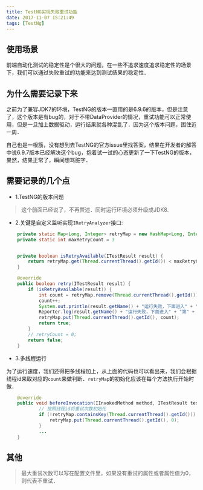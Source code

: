 ```yaml
---
title: TestNG实现失败重试功能
date: 2017-11-07 15:21:49
tags: [TestNg]
---
```


## 使用场景

前端自动化测试的稳定性是个很大的问题，在一些不追求速度追求稳定性的场景下，我们可以通过失败重试的功能来达到测试结果的稳定性．

## 为什么需要记录下来

之前为了兼容JDK7的环境，TestNG的版本一直用的是6.9.6的版本，但是注意了，这个版本是有bug的，对于不带DataProvider的情况，重试功能可以正常使用，但是一旦加上数据驱动，运行结果就各种混乱了．因为这个版本问题，困住近一周．

自己也是一根筋，没有想到去TestNG的官方issue里找答案，结果在开发者的解答中说6.9.7版本已经解决这个bug，抱着试一试的心态更新了一下TestNG的版本，果然，结果正常了，瞬间想骂脏字．

## 需要记录的几个点

- 1.TestNG的版本问题

<!-- more -->
> 这个前面已经说了，不再赘述．同时运行环境必须升级成JDK8.

- 2.关键是自定义监听实现`IRetryAnalyzer`接口:

```java
    private static Map<Long, Integer> retryMap = new HashMap<Long, Integer>();
	private static int maxRetryCount = 3


	private boolean isRetryAvailable(ITestResult result) {
		return retryMap.get(Thread.currentThread().getId()) < maxRetryCount;
	}

    @override
	public boolean retry(ITestResult result) {
		if (isRetryAvailable(result)) {
			int count = retryMap.remove(Thread.currentThread().getId());
			count++;
			System.out.println(result.getName() + "运行失败，下面进入" + "第" + count + "次" + "重运行");
			Reporter.log(result.getName() + "运行失败，下面进入" + "第" + count + "次" + "重运行");
			retryMap.put(Thread.currentThread().getId(), count);
			return true;
		}
		// retryCount = 0;
		return false;
	}
```

- 3.多线程运行

为了运行速度，我们还得把多线程加上，从上面的代码也可以看出来，我们会根据线程id来取对应的`count`来做判断．`retryMap`的初始化应该在每个方法执行开始时做．

```java
    @override
    public void beforeInvocation(IInvokedMethod method, ITestResult testResult) {
            // 按照线程id将重试次数初始化
            if (!retryMap.containsKey(Thread.currentThread().getId())) {
                retryMap.put(Thread.currentThread().getId(), 0);
            }
            ...
    }
```

## 其他

> 最大重试次数可以写在配置文件里，如果没有重试的属性或者属性值为0，则代表不重试．
